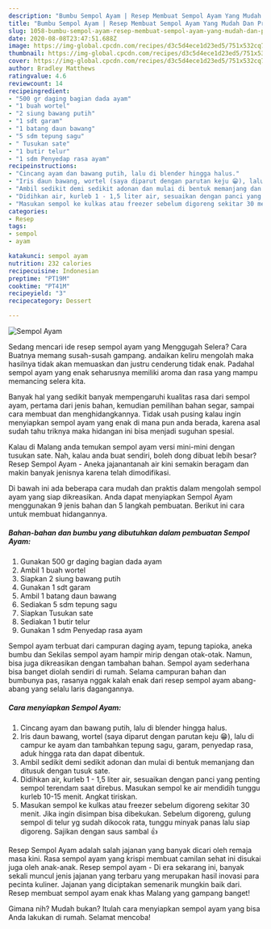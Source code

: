 ```yaml
---
description: "Bumbu Sempol Ayam | Resep Membuat Sempol Ayam Yang Mudah Dan Praktis"
title: "Bumbu Sempol Ayam | Resep Membuat Sempol Ayam Yang Mudah Dan Praktis"
slug: 1058-bumbu-sempol-ayam-resep-membuat-sempol-ayam-yang-mudah-dan-praktis
date: 2020-08-08T23:47:51.688Z
image: https://img-global.cpcdn.com/recipes/d3c5d4ece1d23ed5/751x532cq70/sempol-ayam-foto-resep-utama.jpg
thumbnail: https://img-global.cpcdn.com/recipes/d3c5d4ece1d23ed5/751x532cq70/sempol-ayam-foto-resep-utama.jpg
cover: https://img-global.cpcdn.com/recipes/d3c5d4ece1d23ed5/751x532cq70/sempol-ayam-foto-resep-utama.jpg
author: Bradley Matthews
ratingvalue: 4.6
reviewcount: 14
recipeingredient:
- "500 gr daging bagian dada ayam"
- "1 buah wortel"
- "2 siung bawang putih"
- "1 sdt garam"
- "1 batang daun bawang"
- "5 sdm tepung sagu"
- " Tusukan sate"
- "1 butir telur"
- "1 sdm Penyedap rasa ayam"
recipeinstructions:
- "Cincang ayam dan bawang putih, lalu di blender hingga halus."
- "Iris daun bawang, wortel (saya diparut dengan parutan keju 😁), lalu di campur ke ayam dan tambahkan tepung sagu, garam, penyedap rasa, aduk hingga rata dan dapat dibentuk."
- "Ambil sedikit demi sedikit adonan dan mulai di bentuk memanjang dan ditusuk dengan tusuk sate."
- "Didihkan air, kurleb 1 - 1,5 liter air, sesuaikan dengan panci yang penting sempol terendam saat direbus. Masukan sempol ke air mendidih tunggu kurleb 10-15 menit. Angkat tiriskan."
- "Masukan sempol ke kulkas atau freezer sebelum digoreng sekitar 30 menit. Jika ingin disimpan bisa dibekukan. Sebelum digoreng, gulung sempol di telur yg sudah dikocok rata, tunggu minyak panas lalu siap digoreng. Sajikan dengan saus sambal 👍"
categories:
- Resep
tags:
- sempol
- ayam

katakunci: sempol ayam 
nutrition: 232 calories
recipecuisine: Indonesian
preptime: "PT19M"
cooktime: "PT41M"
recipeyield: "3"
recipecategory: Dessert

---
```



![Sempol Ayam](https://img-global.cpcdn.com/recipes/d3c5d4ece1d23ed5/751x532cq70/sempol-ayam-foto-resep-utama.jpg)

Sedang mencari ide resep sempol ayam yang Menggugah Selera? Cara Buatnya memang susah-susah gampang. andaikan keliru mengolah maka hasilnya tidak akan memuaskan dan justru cenderung tidak enak. Padahal sempol ayam yang enak seharusnya memiliki aroma dan rasa yang mampu memancing selera kita.

Banyak hal yang sedikit banyak mempengaruhi kualitas rasa dari sempol ayam, pertama dari jenis bahan, kemudian pemilihan bahan segar, sampai cara membuat dan menghidangkannya. Tidak usah pusing kalau ingin menyiapkan sempol ayam yang enak di mana pun anda berada, karena asal sudah tahu triknya maka hidangan ini bisa menjadi suguhan spesial.

Kalau di Malang anda temukan sempol ayam versi mini-mini dengan tusukan sate. Nah, kalau anda buat sendiri, boleh dong dibuat lebih besar? Resep Sempol Ayam - Aneka jajanantanah air kini semakin beragam dan makin banyak jenisnya karena telah dimodifikasi.


Di bawah ini ada beberapa cara mudah dan praktis dalam mengolah sempol ayam yang siap dikreasikan. Anda dapat menyiapkan Sempol Ayam menggunakan 9 jenis bahan dan 5 langkah pembuatan. Berikut ini cara untuk membuat hidangannya.

<!--inarticleads1-->

##### Bahan-bahan dan bumbu yang dibutuhkan dalam pembuatan Sempol Ayam:

1. Gunakan 500 gr daging bagian dada ayam
1. Ambil 1 buah wortel
1. Siapkan 2 siung bawang putih
1. Gunakan 1 sdt garam
1. Ambil 1 batang daun bawang
1. Sediakan 5 sdm tepung sagu
1. Siapkan  Tusukan sate
1. Sediakan 1 butir telur
1. Gunakan 1 sdm Penyedap rasa ayam


Sempol ayam terbuat dari campuran daging ayam, tepung tapioka, aneka bumbu dan Sekilas sempol ayam hampir mirip dengan otak-otak. Namun, bisa juga dikreasikan dengan tambahan bahan. Sempol ayam sederhana bisa banget diolah sendiri di rumah. Selama campuran bahan dan bumbunya pas, rasanya nggak kalah enak dari resep sempol ayam abang-abang yang selalu laris dagangannya. 

<!--inarticleads2-->

##### Cara menyiapkan Sempol Ayam:

1. Cincang ayam dan bawang putih, lalu di blender hingga halus.
1. Iris daun bawang, wortel (saya diparut dengan parutan keju 😁), lalu di campur ke ayam dan tambahkan tepung sagu, garam, penyedap rasa, aduk hingga rata dan dapat dibentuk.
1. Ambil sedikit demi sedikit adonan dan mulai di bentuk memanjang dan ditusuk dengan tusuk sate.
1. Didihkan air, kurleb 1 - 1,5 liter air, sesuaikan dengan panci yang penting sempol terendam saat direbus. Masukan sempol ke air mendidih tunggu kurleb 10-15 menit. Angkat tiriskan.
1. Masukan sempol ke kulkas atau freezer sebelum digoreng sekitar 30 menit. Jika ingin disimpan bisa dibekukan. Sebelum digoreng, gulung sempol di telur yg sudah dikocok rata, tunggu minyak panas lalu siap digoreng. Sajikan dengan saus sambal 👍


Resep Sempol Ayam adalah salah jajanan yang banyak dicari oleh remaja masa kini. Rasa sempol ayam yang krispi membuat camilan sehat ini disukai juga oleh anak-anak. Resep sempol ayam - Di era sekarang ini, banyak sekali muncul jenis jajanan yang terbaru yang merupakan hasil inovasi para pecinta kuliner. Jajanan yang diciptakan semenarik mungkin baik dari. Resep membuat sempol ayam enak khas Malang yang gampang banget! 

Gimana nih? Mudah bukan? Itulah cara menyiapkan sempol ayam yang bisa Anda lakukan di rumah. Selamat mencoba!
